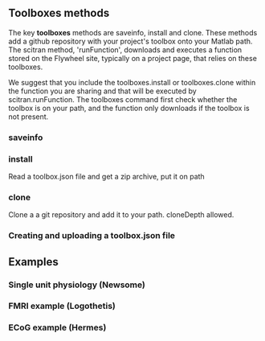 

## Toolboxes methods
The key **toolboxes** methods are saveinfo, install and clone.  These methods add a github repository with your project's toolbox onto your Matlab path.  The scitran method, 'runFunction', downloads and executes a function stored on the Flywheel site, typically on a project page, that relies on these toolboxes.

We suggest that you include the toolboxes.install or toolboxes.clone within the function you are sharing and that will be executed by scitran.runFunction. The toolboxes command first check whether the toolbox is on your path, and the function only downloads if the toolbox is not present.

### saveinfo


### install
Read a toolbox.json file and get a zip archive, put it on path

### clone
Clone a a git repository and add it to your path.  cloneDepth allowed.

### Creating and uploading a toolbox.json file

## Examples

### Single unit physiology (Newsome)

### FMRI example (Logothetis)

### ECoG example (Hermes)
